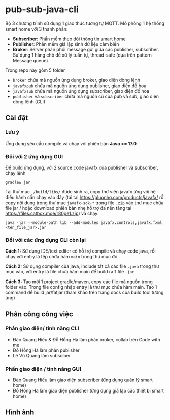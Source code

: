 # pub-sub-java-cli
Bộ 3 chương trình sử dụng 1 giao thức tương tự MQTT. Mô phỏng 1 hệ thống smart home với 3 thành phần:

- **Subscriber**: Phần mềm theo dõi thông tin smart home
- **Publisher**: Phần mềm giả lập sinh dữ liệu cảm biến
- **Broker**: Server phân phối message gửi giữa các publisher, subscriber. Sử dụng 1 hàng chờ để xử lý tuần tự, thread-safe (dựa trên pattern Message queue)

Trong repo này gồm 5 folder
- `broker` chứa mã nguồn ứng dụng broker, giao diện dòng lệnh
- `javafxpub` chứa mã nguồn ứng dụng publisher, giao diện đồ hoạ
- `javafxsub` chứa mã nguồn ứng dụng subscriber, giao diện đồ hoạ
- `publisher` và `subscriber` chứa mã nguồn cũ của pub và sub, giao diện dòng lệnh (CLI)

## Cài đặt
### Lưu ý
Ứng dụng yêu cầu compile và chạy với phiên bản **Java >= 17.0**

### Đối với 2 ứng dụng GUI
Để build ứng dụng, với 2 source code javafx của publisher và subscriber, chạy lệnh

`gradlew jar`

Tại thư mục `./build/libs/` được sinh ra, copy thư viện javafx ứng với hệ điều hành cần chạy vào đây (tải tại https://gluonhq.com/products/javafx/ rồi copy nội dung trong thư mục `javafx-sdk-*` trong file `.zip` vào thư mục chứa file jar / hoặc download phiên bản nhẹ hỗ trợ đa nền tảng tại https://files.catbox.moe/r80pe1.zip) và chạy:

`java -jar --module-path lib --add-modules javafx.controls,javafx.fxml <tên_file_jar>.jar`

### Đối với các ứng dụng CLI còn lại
**Cách 1:** Sử dụng IDE/text editor có hỗ trợ compile và chạy code java, rồi chạy với entry là tệp chứa hàm `main` trong thư mục đó.

**Cách 2:** Sử dụng compiler của java, include tất cả các file `.java` trong thư mục vào, với entry là file chứa hàm main để build ra 1 file `.jar`

**Cách 3:** Tạo mới 1 project gradle/maven, copy các file mã nguồn trong folder vào. Trong file config nhập entry là thư mục chứa hàm main. Tạo 1 command để build jar/fatjar (tham khảo trên trang docs của build tool tương ứng)

## Phân công công việc
### Phần giao diện/ tính năng CLI
- Đào Quang Hiếu & Đỗ Hồng Hà làm phần broker, collab trên Code with me
- Đỗ Hồng Hà làm phần publisher
- Lê Vũ Quang làm subsciber

### Phần giao diện / tính năng GUI
- Đào Quang Hiếu làm giao diện subscriber (ứng dụng quản lý smart home)
- Đỗ Hồng Hà làm giao diện publisher (ứng dụng giả lập các thiết bị smart home)

## Hình ảnh
